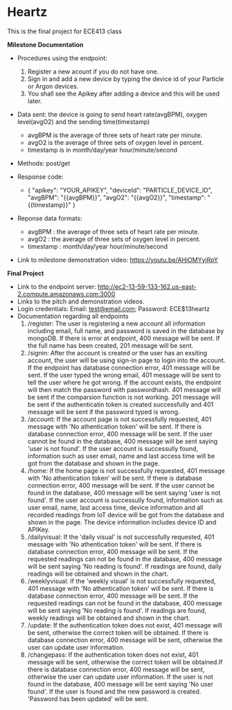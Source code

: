 # Heartz 

This is the final project for ECE413 class

**Milestone Documentation**
- Procedures using the endpoint:
    1. Register a new acount if you do not have one.
    2. Sign in and add a new device by typing the device id of your Particle or Argon devices. 
    3. You shall see the Apikey after adding a device and this will be used later. 
- Data sent: the device is going to send heart rate(avgBPM), oxygen level(avgO2) and the sending time(timestamp) 
    - avgBPM is the average of three sets of heart rate per minute.
    - avgO2 is the average of three sets of oxygen level in percent.
    - timestamp is in month/day/year hour/minute/second
- Methods: post/get
- Response code: 
    - {
        "apikey": "YOUR_APIKEY",
        "deviceId": "PARTICLE_DEVICE_ID",
        "avgBPM": "{{avgBPM}}",
        "avgO2": "{{avgO2}}",
        "timestamp": "{{timestamp}}"
      }

- Reponse data formats:  
    - avgBPM : the average of three sets of heart rate per minute.
    - avgO2 : the average of three sets of oxygen level in percent.
    - timestamp : month/day/year hour/minute/second

- Link to milestone demonstration video: https://youtu.be/AHiOMYyjRpY

**Final Project**
- Link to the endpoint server: http://ec2-13-59-133-162.us-east-2.compute.amazonaws.com:3000
- Links to the pitch and demonstration videos.  
- Login credentials: Email: test@email.com; Password: ECE$13heartz
- Documentation regarding all endpoints
    1. /register: The user is registering a new account all information including email, full name, and password is saved in the database by mongoDB. If there is error at endpoint, 400 message will be sent. If the full name has been created, 201 message will be sent. 
    2. /signin: After the account is created or the user has an exsiting account, the user will be using sign-in page to login into the account. If the endpoint has database connection error, 401 message will be sent. If the user typed the wrong email, 401 message will be sent to tell the user where he got wrong.
    If the account exists, the endpoint will then match the password with passwordhash. 401 message will be sent if the comparsion function is not working. 201 message will be sent if the authenticatin token is created successfully and 401 message will be sent if the password typed is wrong.
    3. /account: If the account page is not successfully requested, 401 message with 'No athentication token' will be sent. If there is database connection error, 400 message will be sent. If the user cannot be found in the database, 400 message will be sent saying 'user is not found'. If the user account is successully found, information such as user email, name and last access time will be got from the database and shown in the page.
    4. /home: If the home page is not successfully requested, 401 message with 'No athentication token' will be sent. If there is database connection error, 400 message will be sent. If the user cannot be found in the database, 400 message will be sent saying 'user is not found'. If the user account is successully found, information such as user email, name, last access time, device information and all recorded readings from IoT device will be got from the database and shown in the page. The device information includes device ID and APIKey.
    5. /dailyvisual: If the 'daily visual' is not successfully requested, 401 message with 'No athentication token' will be sent. If there is database connection error, 400 message will be sent. If the requested readings can not be found in the database, 400 message will be sent saying 'No reading is found'. If readings are found, daily readings will be obtained and shown in the chart.
    6. /weeklyvisual: If the 'weekly visual' is not successfully requested, 401 message with 'No athentication token' will be sent. If there is database connection error, 400 message will be sent. If the requested readings can not be found in the database, 400 message will be sent saying 'No reading is found'. If readings are found, weekly readings will be obtained and shown in the chart.
    7. /update: If the authentication token does not exist, 401 message will be sent, otherwise the correct token will be obtained. If there is database connection error, 400 message will be sent, otherwise the user can update user information.
    8. /changepass: If the authentication token does not exist, 401 message will be sent, otherwise the correct token will be obtained.If there is database connection error, 400 message will be sent, otherwise the user can update user information. If the user is not found in the database, 400 message will be sent saying 'No user found'. If the user is found and the new password is created. 'Password has been updated' will be sent. 
